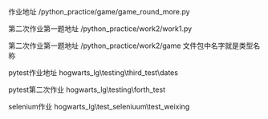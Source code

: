 作业地址 /python_practice/game/game_round_more.py

第二次作业第一题地址 /python_practice/work2/work1.py

第二次作业第一题地址 /python_practice/work2/game 文件包中名字就是类型名称

pytest作业地址 hogwarts_lg\testing\third_test\dates

pytest第二次作业 hogwarts_lg\testing\forth_test

selenium作业 hogwarts_lg\test_seleniuum\test_weixing